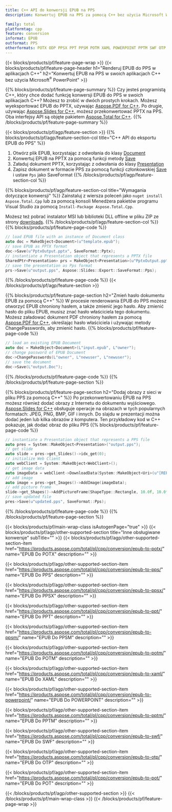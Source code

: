 ```yaml
---
title: C++ API do konwersji EPUB na PPS
description: Konwertuj EPUB na PPS za pomocą C++ bez użycia Microsoft Word lub Adobe Acrobat Reader

family: total
platformtag: cpp
feature: conversion
informat: EPUB
outformat: PPS
otherformats: POTX ODP PPSX PPT PPSM POTM XAML POWERPOINT PPTM SWF OTP POT
---
```

{{< blocks/products/pf/feature-page-wrap >}}
{{< blocks/products/pf/feature-page-header h1="Renderuj EPUB do PPS w aplikacjach C++" h2="Konwertuj EPUB na PPS w swoich aplikacjach C++ bez użycia Microsoft<sup>&reg;</sup> PowerPoint" >}}

{{% blocks/products/pf/feature-page-summary %}}
Czy jesteś programistą C++, który chce dodać funkcję konwersji EPUB do PPS w swoich aplikacjach C++? Możesz to zrobić w dwóch prostych krokach. Możesz wyeksportować EPUB do PPTX, używając [Aspose.PDF for C++](https://products.aspose.com/pdf/cpp/). Po drugie, używając [Aspose.Slides for C++](https://products.aspose.com/slides/cpp/), możesz przekonwertować PPTX na PPS. Oba interfejsy API są objęte pakietem [Aspose.Total for C++](https://products.aspose.com/total/cpp/). 
{{% /blocks/products/pf/feature-page-summary  %}}

{{< blocks/products/pf/agp/feature-section >}}
{{% blocks/products/pf/agp/feature-section-col title="C++ API do eksportu EPUB do PPS" %}}
1. Otwórz plik EPUB, korzystając z odwołania do klasy [Document](https://reference.aspose.com/pdf/cpp/class/aspose.pdf.document)
2. Konwertuj EPUB na PPTX za pomocą funkcji metody [Save](https://reference.aspose.com/pdf/cpp/class/aspose.pdf.document#a0184df207563187be7df37b8dbe443f6)
3. Załaduj dokument PPTX, korzystając z odwołania do klasy [Presentation](https://reference.aspose.com/slides/cpp/class/aspose.slides.presentation)
4. Zapisz dokument w formacie PPS za pomocą funkcji członkowskiej [Save](https://reference.aspose.com/slides/cpp/class/aspose.slides.presentation#afcd59ec697bf05c10f78c3869de2ec9e) i ustaw `Pps` jako SaveFormat
{{% /blocks/products/pf/agp/feature-section-col %}}

{{% blocks/products/pf/agp/feature-section-col title="Wymagania dotyczące konwersji" %}}
Zainstaluj z wiersza poleceń jako ```nuget install Aspose.Total.Cpp``` lub za pomocą konsoli Menedżera pakietów programu Visual Studio za pomocą ```Install-Package Aspose.Total.Cpp```.

Możesz też pobrać instalator MSI lub biblioteki DLL offline w pliku ZIP ze strony [downloads](https://releases.aspose.com/total/cpp).
{{% /blocks/products/pf/agp/feature-section-col %}}
{{% blocks/products/pf/feature-page-code %}}

```cpp
// load EPUB file with an instance of Document class
auto doc = MakeObject<Document>(u"template.epub");
// save EPUB as PPTX format 
doc->Save(u"PptxOutput.pptx", SaveFormat::Pptx);
// instantiate a Presentation object that represents a PPTX file
SharedPtr<Presentation> prs = MakeObject<Presentation>(u"PptxOutput.pptx");
// save the presentation as Pps format
prs->Save(u"output.pps", Aspose::Slides::Export::SaveFormat::Pps);  
```


{{% /blocks/products/pf/feature-page-code %}}
{{< /blocks/products/pf/agp/feature-section >}}

{{% blocks/products/pf/feature-page-section  h2="Zmień hasło dokumentu EPUB za pomocą C++" %}}
W procesie renderowania EPUB do PPS możesz otworzyć EPUB chroniony hasłem, a także zmienić jego hasło. Aby zmienić hasło do pliku EPUB, musisz znać hasło właściciela tego dokumentu. Możesz załadować dokument PDF chroniony hasłem za pomocą [Aspose.PDF for C++](https://products.aspose.com/pdf/cpp/), określając hasło właściciela i używając metody ChangePasswords, aby zmienić hasło.
{{% blocks/products/pf/feature-page-code %}}

```cpp
// load an existing EPUB Document
auto doc = MakeObject<Document>(L"input.epub", L"owner");
// change password of EPUB Document
doc->ChangePasswords(L"owner", L"newuser", L"newuser");
// save the document
doc->Save(L"output.Doc");
```

{{% /blocks/products/pf/feature-page-code  %}}
{{% /blocks/products/pf/feature-page-section %}}

{{% blocks/products/pf/feature-page-section  h2="Dodaj obrazy z sieci w pliku PPS za pomocą C++" %}}
Po przekonwertowaniu EPUB na PPS możesz również dodać obrazy z Internetu do dokumentu wyjściowego. [Aspose.Slides for C++](https://products.aspose.com/slides/cpp/) obsługuje operacje na obrazach w tych popularnych formatach: JPEG, PNG, BMP, GIF i innych. Do slajdu w prezentacji można dodać jeden lub kilka obrazów z komputera. Ten przykładowy kod w C++ pokazuje, jak dodać obraz do pliku PPS
{{% blocks/products/pf/feature-page-code %}}

```cpp
// instantiate a Presentation object that represents a PPS file
auto pres = System::MakeObject<Presentation>("output.pps");
// get slide
auto slide = pres->get_Slides()->idx_get(0);
// initialize Web Client    
auto webClient = System::MakeObject<WebClient>();
// get image data
auto imageData = webClient->DownloadData(System::MakeObject<Uri>(u"[REPLACE WITH URL]"));
// add image
auto image = pres->get_Images()->AddImage(imageData);
// add picture frame
slide->get_Shapes()->AddPictureFrame(ShapeType::Rectangle, 10.0f, 10.0f, 100.0f, 100.0f, image);
// save updated file
pres->Save(u"updated.pps", SaveFormat::Pps);
```

{{% /blocks/products/pf/feature-page-code  %}}
{{% /blocks/products/pf/feature-page-section %}}

{{< blocks/products/pf/main-wrap-class isAutogenPage="true" >}}
{{< blocks/products/pf/agp/other-supported-section title="Inne obsługiwane konwersje" subTitle="" >}}
{{< blocks/products/pf/agp/other-supported-section-item href="https://products.aspose.com/total/pl/cpp/conversion/epub-to-potx/" name="EPUB Do POTX" description="" >}}

{{< blocks/products/pf/agp/other-supported-section-item href="https://products.aspose.com/total/pl/cpp/conversion/epub-to-pps/" name="EPUB Do PPS" description="" >}}

{{< blocks/products/pf/agp/other-supported-section-item href="https://products.aspose.com/total/pl/cpp/conversion/epub-to-ppsx/" name="EPUB Do PPSX" description="" >}}

{{< blocks/products/pf/agp/other-supported-section-item href="https://products.aspose.com/total/pl/cpp/conversion/epub-to-ppt/" name="EPUB Do PPT" description="" >}}

{{< blocks/products/pf/agp/other-supported-section-item href="https://products.aspose.com/total/pl/cpp/conversion/epub-to-ppsm/" name="EPUB Do PPSM" description="" >}}

{{< blocks/products/pf/agp/other-supported-section-item href="https://products.aspose.com/total/pl/cpp/conversion/epub-to-potm/" name="EPUB Do POTM" description="" >}}

{{< blocks/products/pf/agp/other-supported-section-item href="https://products.aspose.com/total/pl/cpp/conversion/epub-to-xaml/" name="EPUB Do XAML" description="" >}}

{{< blocks/products/pf/agp/other-supported-section-item href="https://products.aspose.com/total/pl/cpp/conversion/epub-to-powerpoint/" name="EPUB Do POWERPOINT" description="" >}}

{{< blocks/products/pf/agp/other-supported-section-item href="https://products.aspose.com/total/pl/cpp/conversion/epub-to-pptm/" name="EPUB Do PPTM" description="" >}}

{{< blocks/products/pf/agp/other-supported-section-item href="https://products.aspose.com/total/pl/cpp/conversion/epub-to-swf/" name="EPUB Do SWF" description="" >}}

{{< blocks/products/pf/agp/other-supported-section-item href="https://products.aspose.com/total/pl/cpp/conversion/epub-to-otp/" name="EPUB Do OTP" description="" >}}

{{< blocks/products/pf/agp/other-supported-section-item href="https://products.aspose.com/total/pl/cpp/conversion/epub-to-pot/" name="EPUB Do POT" description="" >}}


{{< /blocks/products/pf/agp/other-supported-section >}}
{{< /blocks/products/pf/main-wrap-class >}}
{{< /blocks/products/pf/feature-page-wrap >}}